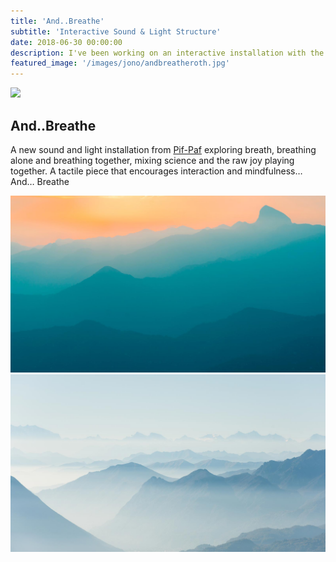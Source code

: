 ```yaml
---
title: 'And..Breathe'
subtitle: 'Interactive Sound & Light Structure'
date: 2018-06-30 00:00:00
description: I've been working on an interactive installation with the wonderful Pif-Paf Theatre
featured_image: '/images/jono/andbreatheroth.jpg'
---
```


![](/images/jono/andbreathroth.jpg)


## And..Breathe


A new sound and light installation from  [Pif-Paf](https://pif-paf.co.uk/portfolio/and-breath) exploring breath, breathing alone and breathing together, mixing science and the raw joy playing together. A tactile piece that encourages interaction and mindfulness… And… Breathe



<div class="gallery" data-columns="1">
	<img src="/images/demo/demo-landscape.jpg">
	<img src="/images/demo/demo-landscape-2.jpg">
</div>



